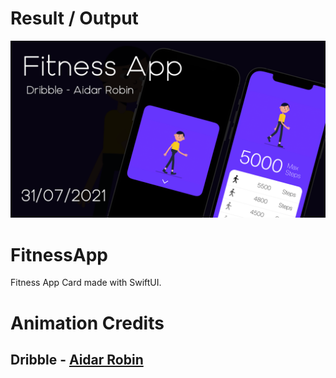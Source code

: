 # Result / Output
![Image of Output](https://github.com/TheAppWizard/FitnessApp/blob/main/fitop.png)



# FitnessApp
Fitness App Card made with SwiftUI.

# Animation Credits
## Dribble - [Aidar Robin](https://dribbble.com/shots/6599472-Character-Walk-Cycle)


